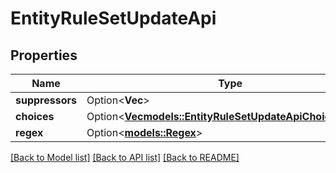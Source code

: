 # EntityRuleSetUpdateApi

## Properties

Name | Type | Description | Notes
------------ | ------------- | ------------- | -------------
**suppressors** | Option<**Vec<String>**> |  | [optional]
**choices** | Option<[**Vec<models::EntityRuleSetUpdateApiChoicesInner>**](EntityRuleSetUpdateApi_choices_inner.md)> |  | [optional]
**regex** | Option<[**models::Regex**](Regex.md)> |  | 

[[Back to Model list]](../README.md#documentation-for-models) [[Back to API list]](../README.md#documentation-for-api-endpoints) [[Back to README]](../README.md)


